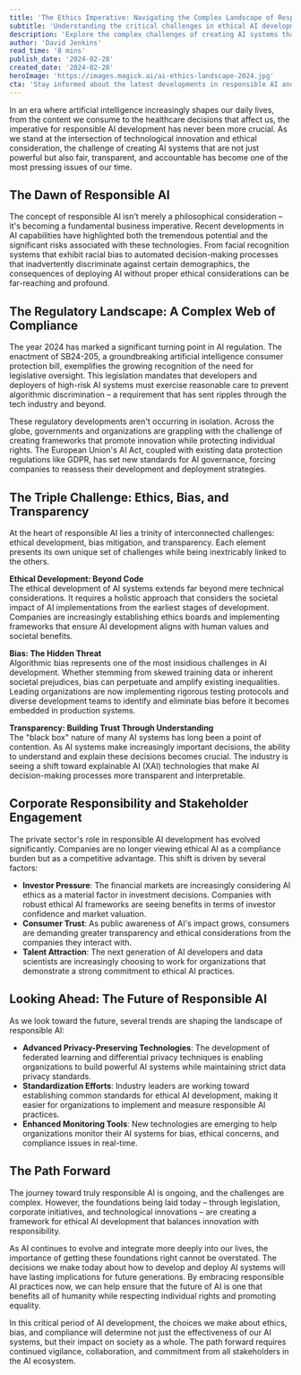 ```yaml
---
title: 'The Ethics Imperative: Navigating the Complex Landscape of Responsible AI'
subtitle: 'Understanding the critical challenges in ethical AI development and deployment'
description: 'Explore the complex challenges of creating AI systems that are not just powerful but also fair, transparent, and accountable, examining the intersection of ethical considerations, regulatory compliance, and technological innovation.'
author: 'David Jenkins'
read_time: '8 mins'
publish_date: '2024-02-28'
created_date: '2024-02-28'
heroImage: 'https://images.magick.ai/ai-ethics-landscape-2024.jpg'
cta: 'Stay informed about the latest developments in responsible AI and join the conversation about ethical technology. Follow us on LinkedIn for expert insights and updates on the evolving landscape of AI ethics and governance.'
---
```


In an era where artificial intelligence increasingly shapes our daily lives, from the content we consume to the healthcare decisions that affect us, the imperative for responsible AI development has never been more crucial. As we stand at the intersection of technological innovation and ethical consideration, the challenge of creating AI systems that are not just powerful but also fair, transparent, and accountable has become one of the most pressing issues of our time.

## The Dawn of Responsible AI

The concept of responsible AI isn't merely a philosophical consideration – it's becoming a fundamental business imperative. Recent developments in AI capabilities have highlighted both the tremendous potential and the significant risks associated with these technologies. From facial recognition systems that exhibit racial bias to automated decision-making processes that inadvertently discriminate against certain demographics, the consequences of deploying AI without proper ethical considerations can be far-reaching and profound.

## The Regulatory Landscape: A Complex Web of Compliance

The year 2024 has marked a significant turning point in AI regulation. The enactment of SB24-205, a groundbreaking artificial intelligence consumer protection bill, exemplifies the growing recognition of the need for legislative oversight. This legislation mandates that developers and deployers of high-risk AI systems must exercise reasonable care to prevent algorithmic discrimination – a requirement that has sent ripples through the tech industry and beyond.

These regulatory developments aren't occurring in isolation. Across the globe, governments and organizations are grappling with the challenge of creating frameworks that promote innovation while protecting individual rights. The European Union's AI Act, coupled with existing data protection regulations like GDPR, has set new standards for AI governance, forcing companies to reassess their development and deployment strategies.

## The Triple Challenge: Ethics, Bias, and Transparency

At the heart of responsible AI lies a trinity of interconnected challenges: ethical development, bias mitigation, and transparency. Each element presents its own unique set of challenges while being inextricably linked to the others.

**Ethical Development: Beyond Code**  
The ethical development of AI systems extends far beyond mere technical considerations. It requires a holistic approach that considers the societal impact of AI implementations from the earliest stages of development. Companies are increasingly establishing ethics boards and implementing frameworks that ensure AI development aligns with human values and societal benefits.

**Bias: The Hidden Threat**  
Algorithmic bias represents one of the most insidious challenges in AI development. Whether stemming from skewed training data or inherent societal prejudices, bias can perpetuate and amplify existing inequalities. Leading organizations are now implementing rigorous testing protocols and diverse development teams to identify and eliminate bias before it becomes embedded in production systems.

**Transparency: Building Trust Through Understanding**  
The "black box" nature of many AI systems has long been a point of contention. As AI systems make increasingly important decisions, the ability to understand and explain these decisions becomes crucial. The industry is seeing a shift toward explainable AI (XAI) technologies that make AI decision-making processes more transparent and interpretable.

## Corporate Responsibility and Stakeholder Engagement

The private sector's role in responsible AI development has evolved significantly. Companies are no longer viewing ethical AI as a compliance burden but as a competitive advantage. This shift is driven by several factors:

- **Investor Pressure**: The financial markets are increasingly considering AI ethics as a material factor in investment decisions. Companies with robust ethical AI frameworks are seeing benefits in terms of investor confidence and market valuation.
- **Consumer Trust**: As public awareness of AI's impact grows, consumers are demanding greater transparency and ethical considerations from the companies they interact with.
- **Talent Attraction**: The next generation of AI developers and data scientists are increasingly choosing to work for organizations that demonstrate a strong commitment to ethical AI practices.

## Looking Ahead: The Future of Responsible AI

As we look toward the future, several trends are shaping the landscape of responsible AI:

- **Advanced Privacy-Preserving Technologies**: The development of federated learning and differential privacy techniques is enabling organizations to build powerful AI systems while maintaining strict data privacy standards.
- **Standardization Efforts**: Industry leaders are working toward establishing common standards for ethical AI development, making it easier for organizations to implement and measure responsible AI practices.
- **Enhanced Monitoring Tools**: New technologies are emerging to help organizations monitor their AI systems for bias, ethical concerns, and compliance issues in real-time.

## The Path Forward

The journey toward truly responsible AI is ongoing, and the challenges are complex. However, the foundations being laid today – through legislation, corporate initiatives, and technological innovations – are creating a framework for ethical AI development that balances innovation with responsibility.

As AI continues to evolve and integrate more deeply into our lives, the importance of getting these foundations right cannot be overstated. The decisions we make today about how to develop and deploy AI systems will have lasting implications for future generations. By embracing responsible AI practices now, we can help ensure that the future of AI is one that benefits all of humanity while respecting individual rights and promoting equality.

In this critical period of AI development, the choices we make about ethics, bias, and compliance will determine not just the effectiveness of our AI systems, but their impact on society as a whole. The path forward requires continued vigilance, collaboration, and commitment from all stakeholders in the AI ecosystem.